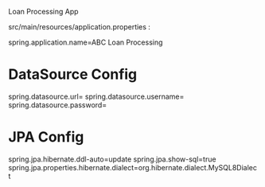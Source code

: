 Loan Processing App

src/main/resources/application.properties : 

spring.application.name=ABC Loan Processing

# DataSource Config
spring.datasource.url= <sql db url>
spring.datasource.username= 
spring.datasource.password=

# JPA Config
spring.jpa.hibernate.ddl-auto=update
spring.jpa.show-sql=true
spring.jpa.properties.hibernate.dialect=org.hibernate.dialect.MySQL8Dialect
